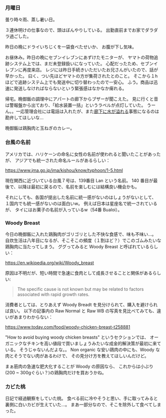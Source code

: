 ### 月曜日

曇り時々雨、蒸し暑い日。

３連休明けの仕事なので、頭はぼんやりしている。
出勤直前までお家でダラダラ過ごした。

昨日の晩にドライいちじくを一袋食べたせいか、
お腹が下し気味。

お昼休み。昨日の晩にセブンイレブンにあずけたモニターが、
ヤマトの荷物追跡システム上では、まだ未登録扱いになっていた。
心配だったため、セブンイレブンに再度来店。
レジには昨日手続きいただいたお兄さんがいたので、話が早かった。
曰く、つい先ほどヤマトの方が集荷されたとのこと。
そこから１hほどで追跡システム上でも発送中に切り替わったので一安心。
ふう。商品は迅速に発送しなければならないという緊張感はなかなか痺れる。

帰宅。晩御飯の調理中にアパートの廊下からブザーが聞こえた。
見に行くと音は警報盤から出ており、「給水装置一括」というラベルが点灯していた。
うーん。。一応管理会社には電話は入れたが、また[廊下に水が溢れる](https://github.com/toasa/diary/blob/main/2022/11/13.md#%E6%97%A5%E6%9B%9C%E6%97%A5)事態になるのは勘弁してほしいな...

晩御飯は鶏胸肉と玉ねぎのカレー。

### 台風の名前

アメリカでは、ハリケーンの命名に女性の名前が使われると聞いたことがあったが、
アジアでも統一された命名ルールがあるらしい：

https://www.jma.go.jp/jma/kishou/know/typhoon/1-5.html

現在関西に近づいている台風７号は、139番目 Lan という名前。
140 番目が最後で、以降は最初に戻るので、名前を楽しむには結構良い機会かも。

それにしても、各国が提出した名前に統一感がないのはしょうがないとして、
１国内でも統一感がないのは面白いw。
例えば日本は星座名で統一されているが、
タイにはお菓子の名前が入っているw（54番 Bualoi）。

### Woody Breast

今日の晩御飯に入れた鶏胸肉がゴリゴリとした不快な食感で、味も不味い...。
自炊生活は八年目になるが、そこそこの頻度（１割ほど？）でこのゴムみたいな鶏胸肉に当たってしまう。
ググってみると Woody Breast と呼ばれているらしい：

https://en.wikipedia.org/wiki/Woody_breast

原因は不明だが、短い時間で急速に食肉として成長させることと関係があるらしい:

> The specific cause is not known but may be related to factors associated with rapid growth rates.

消費者としては、とりあえず Woody Breadt を見分けられて、購入を避けられば良い。
以下の記事内の Raw Normal と Raw WB の写真を見比べてみても、違いがあまりわからない：

https://www.today.com/food/woody-chicken-breast-t258881

"How to avoid buying woody chicken breasts" というセクションでは、
オーガニックなチキンを高い値段で買いましょうみたいな成金的解決策が最初に来ている。
そうじゃないんだよな。。
Non organic な安い鶏肉の中にも、Woody な肉とそうでない肉があるわけで、
その見分け方を教えてほしいんだけど。

まぁ筋肉の急速な肥大化することが Woody の原因なら、
これからは小ぶり (200 ~ 300gぐらい？)の鶏胸肉だけを買おうかね。

### カビた桃

日記で経過観察をしていた桃。
食べる前に冷やそうと思い、手に取ってみると裏側に白いカビが生えていた...。
まあ一部分なので、そこを除外して食べてしまった。